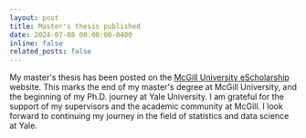 ```yaml
---
layout: post
title: Master's thesis published
date: 2024-07-08 00:00:00-0400
inline: false
related_posts: false
---
```


My master's thesis has been posted on the [McGill University eScholarship](https://escholarship.mcgill.ca/concern/theses/m900p100w?locale=en) website. This marks the end of my master's degree at McGill University, and the beginning of my Ph.D. journey at Yale University. I am grateful for the support of my supervisors and the academic community at McGill. I look forward to continuing my journey in the field of statistics and data science at Yale.